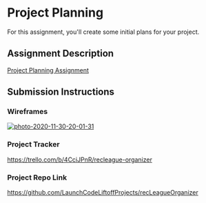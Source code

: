 # Project Planning
For this assignment, you'll create some initial plans for your project.

## Assignment Description
[Project Planning Assignment](https://education.launchcode.org/liftoff/modules/assignments/project-planning)

## Submission Instructions

### Wireframes

<a href="https://ibb.co/KxPP8Zc"><img src="https://i.ibb.co/whkk2HZ/photo-2020-11-30-20-01-31.jpg" alt="photo-2020-11-30-20-01-31" border="0"></a>

### Project Tracker

https://trello.com/b/4CciJPnR/recleague-organizer

### Project Repo Link

https://github.com/LaunchCodeLiftoffProjects/recLeagueOrganizer
